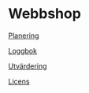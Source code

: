 # Webbshop

<a href="./PLANING.md">Planering</a>

<a href="JOURNAL.md">Loggbok</a>

<a href="">Utvärdering</a>

<a href="./LICENSE">Licens</a>
